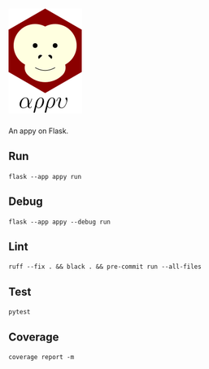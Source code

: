 # ![appy_title](https://github.com/trouchet/appy/blob/8c9923dc13b109b83d07a43d6810ebf7b150a2fb/images/appy_small.png)

An appy on Flask.

## Run

  `flask --app appy run`

## Debug

  `flask --app appy --debug run`

## Lint

   `ruff --fix . && black . && pre-commit run --all-files`

## Test

  `pytest`

## Coverage

  `coverage report -m`
